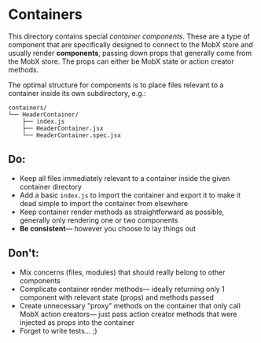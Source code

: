 # Containers

This directory contains special _container components_. These
are a type of component that are specifically designed to
connect to the MobX store and usually render **components**,
passing down props that generally come from the MobX store.
The props can either be MobX state or action creator methods.

The optimal structure for components is to place files relevant
to a container inside its own subdirectory, e.g.:

```
containers/
└── HeaderContainer/
    ├── index.js
    ├── HeaderContainer.jsx
    └── HeaderContainer.spec.jsx
```


## Do:

- Keep all files immediately relevant to a container inside the
  given container directory
- Add a basic `index.js` to import the container and export it
  to make it dead simple to import the container from elsewhere
- Keep container render methods as straightforward as possible,
  generally only rendering one or two components
- **Be consistent**— however you choose to lay things out


## Don't:

- Mix concerns (files, modules) that should really belong to
  other components
- Complicate container render methods— ideally returning only
  1 component with relevant state (props) and methods passed
- Create unnecessary "proxy" methods on the container that only
  call MobX action creators— just pass action creator methods
  that were injected as props into the container
- Forget to write tests... ;)

